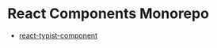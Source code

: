 # React Components Monorepo

- [react-typist-component](./packages/react-typist-component/README.md)
